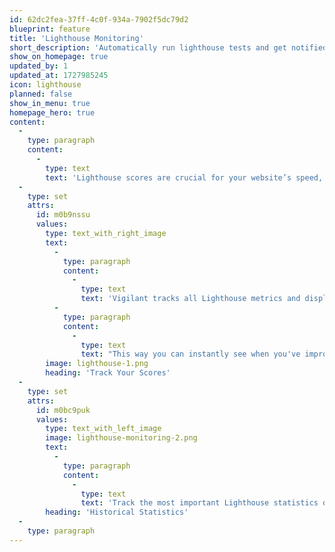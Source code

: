 ```yaml
---
id: 62dc2fea-37ff-4c0f-934a-7902f5dc79d2
blueprint: feature
title: 'Lighthouse Monitoring'
short_description: 'Automatically run lighthouse tests and get notified when scores change'
show_on_homepage: true
updated_by: 1
updated_at: 1727985245
icon: lighthouse
planned: false
show_in_menu: true
homepage_hero: true
content:
  -
    type: paragraph
    content:
      -
        type: text
        text: 'Lighthouse scores are crucial for your website’s speed, accessibility, SEO, and overall performance. But these metrics can fluctuate over time due to code changes, content updates, or external factors. Our tool continuously monitors your Lighthouse scores and instantly alerts you when something goes off track—whether it’s a drop in performance, SEO issues, or accessibility problem.'
  -
    type: set
    attrs:
      id: m0b9nssu
      values:
        type: text_with_right_image
        text:
          -
            type: paragraph
            content:
              -
                type: text
                text: 'Vigilant tracks all Lighthouse metrics and displays them in charts over time. '
          -
            type: paragraph
            content:
              -
                type: text
                text: "This way you can instantly see when you've improved."
        image: lighthouse-1.png
        heading: 'Track Your Scores'
  -
    type: set
    attrs:
      id: m0bc9puk
      values:
        type: text_with_left_image
        image: lighthouse-monitoring-2.png
        text:
          -
            type: paragraph
            content:
              -
                type: text
                text: 'Track the most important Lighthouse statistics over time to quickly see what is happening.'
        heading: 'Historical Statistics'
  -
    type: paragraph
---
```

